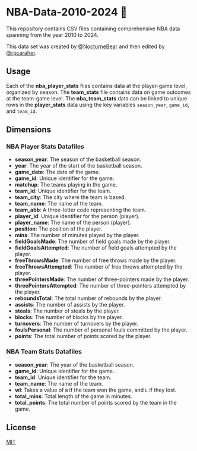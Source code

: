 # NBA-Data-2010-2024 🏀

This repository contains CSV files containing comprehensive NBA data spanning from the year 2010 to 2024.

This data set was created by [@NocturneBear](https://github.com/NocturneBear) and then edited by [@rpcaraher](https://github.com/rpcaraher).

## Usage

Each of the **nba_player_stats** files contains data at the player-game level, organized by season. The **team_stats** file contains data on game outcomes at the team-game level.
The **nba_team_stats** data can be linked to unique rows in the **player_stats** data using the key variables `season_year`, `game_id`, and `team_id`.

## Dimensions

### NBA Player Stats Datafiles

- **season_year**: The season of the basketball season.
- **year**: The year of the start of the basketball season.
- **game_date**: The date of the game.
- **game_id**: Unique identifier for the game.
- **matchup**: The teams playing in the game.
- **team_id**: Unique identifier for the team.
- **team_city**: The city where the team is based.
- **team_name**: The name of the team.
- **team_abb**: A three-letter code representing the team.
- **player_id**: Unique identifier for the person (player).
- **player_name**: The name of the person (player).
- **position**: The position of the player.
- **mins**: The number of minutes played by the player.
- **fieldGoalsMade**: The number of field goals made by the player.
- **fieldGoalsAttempted**: The number of field goals attempted by the player.
- **freeThrowsMade**: The number of free throws made by the player.
- **freeThrowsAttempted**: The number of free throws attempted by the player.
- **threePointersMade**: The number of three-pointers made by the player.
- **threePointersAttempted**: The number of three-pointers attempted by the player.
- **reboundsTotal**: The total number of rebounds by the player.
- **assists**: The number of assists by the player.
- **steals**: The number of steals by the player.
- **blocks**: The number of blocks by the player.
- **turnovers**: The number of turnovers by the player.
- **foulsPersonal**: The number of personal fouls committed by the player.
- **points**: The total number of points scored by the player.

### NBA Team Stats Datafiles

- **season_year**: The year of the basketball season.
- **game_id**: Unique identifier for the game.
- **team_id**: Unique identifier for the team.
- **team_name**: The name of the team.
- **wl**: Takes a value of `W` if the team won the game, and `L` if they lost.
- **total_mins**: Total length of the game in minutes.
- **total_points**: The total number of points scored by the team in the game.


## License

[MIT](https://github.com/NocturneBear/NBA-Data-2010-2024/blob/main/LICENSE)
